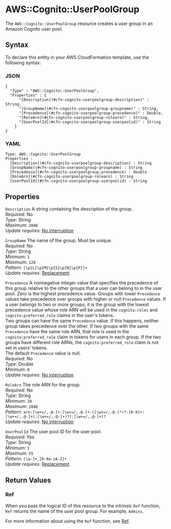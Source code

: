 # AWS::Cognito::UserPoolGroup<a name="aws-resource-cognito-userpoolgroup"></a>

The `AWS::Cognito::UserPoolGroup` resource creates a user group in an Amazon Cognito user pool\.

## Syntax<a name="aws-resource-cognito-userpoolgroup-syntax"></a>

To declare this entity in your AWS CloudFormation template, use the following syntax:

### JSON<a name="aws-resource-cognito-userpoolgroup-syntax.json"></a>

```
{
  "Type" : "AWS::Cognito::UserPoolGroup",
  "Properties" : {
      "[Description](#cfn-cognito-userpoolgroup-description)" : String,
      "[GroupName](#cfn-cognito-userpoolgroup-groupname)" : String,
      "[Precedence](#cfn-cognito-userpoolgroup-precedence)" : Double,
      "[RoleArn](#cfn-cognito-userpoolgroup-rolearn)" : String,
      "[UserPoolId](#cfn-cognito-userpoolgroup-userpoolid)" : String
    }
}
```

### YAML<a name="aws-resource-cognito-userpoolgroup-syntax.yaml"></a>

```
Type: AWS::Cognito::UserPoolGroup
Properties : 
﻿  [Description](#cfn-cognito-userpoolgroup-description) : String
﻿  [GroupName](#cfn-cognito-userpoolgroup-groupname) : String
﻿  [Precedence](#cfn-cognito-userpoolgroup-precedence) : Double
﻿  [RoleArn](#cfn-cognito-userpoolgroup-rolearn) : String
﻿  [UserPoolId](#cfn-cognito-userpoolgroup-userpoolid) : String
```

## Properties<a name="aws-resource-cognito-userpoolgroup-properties"></a>

`Description`  <a name="cfn-cognito-userpoolgroup-description"></a>
A string containing the description of the group\.  
*Required*: No  
*Type*: String  
*Maximum*: `2048`  
*Update requires*: [No interruption](https://docs.aws.amazon.com/AWSCloudFormation/latest/UserGuide/using-cfn-updating-stacks-update-behaviors.html#update-no-interrupt)

`GroupName`  <a name="cfn-cognito-userpoolgroup-groupname"></a>
The name of the group\. Must be unique\.  
*Required*: No  
*Type*: String  
*Minimum*: `1`  
*Maximum*: `128`  
*Pattern*: `[\p{L}\p{M}\p{S}\p{N}\p{P}]+`  
*Update requires*: [Replacement](https://docs.aws.amazon.com/AWSCloudFormation/latest/UserGuide/using-cfn-updating-stacks-update-behaviors.html#update-replacement)

`Precedence`  <a name="cfn-cognito-userpoolgroup-precedence"></a>
A nonnegative integer value that specifies the precedence of this group relative to the other groups that a user can belong to in the user pool\. Zero is the highest precedence value\. Groups with lower `Precedence` values take precedence over groups with higher or null `Precedence` values\. If a user belongs to two or more groups, it is the group with the lowest precedence value whose role ARN will be used in the `cognito:roles` and `cognito:preferred_role` claims in the user's tokens\.  
Two groups can have the same `Precedence` value\. If this happens, neither group takes precedence over the other\. If two groups with the same `Precedence` have the same role ARN, that role is used in the `cognito:preferred_role` claim in tokens for users in each group\. If the two groups have different role ARNs, the `cognito:preferred_role` claim is not set in users' tokens\.  
The default `Precedence` value is null\.  
*Required*: No  
*Type*: Double  
*Minimum*: `0`  
*Update requires*: [No interruption](https://docs.aws.amazon.com/AWSCloudFormation/latest/UserGuide/using-cfn-updating-stacks-update-behaviors.html#update-no-interrupt)

`RoleArn`  <a name="cfn-cognito-userpoolgroup-rolearn"></a>
The role ARN for the group\.  
*Required*: No  
*Type*: String  
*Minimum*: `20`  
*Maximum*: `2048`  
*Pattern*: `arn:[\w+=/,.@-]+:[\w+=/,.@-]+:([\w+=/,.@-]*)?:[0-9]+:[\w+=/,.@-]+(:[\w+=/,.@-]+)?(:[\w+=/,.@-]+)?`  
*Update requires*: [No interruption](https://docs.aws.amazon.com/AWSCloudFormation/latest/UserGuide/using-cfn-updating-stacks-update-behaviors.html#update-no-interrupt)

`UserPoolId`  <a name="cfn-cognito-userpoolgroup-userpoolid"></a>
The user pool ID for the user pool\.  
*Required*: Yes  
*Type*: String  
*Minimum*: `1`  
*Maximum*: `55`  
*Pattern*: `[\w-]+_[0-9a-zA-Z]+`  
*Update requires*: [Replacement](https://docs.aws.amazon.com/AWSCloudFormation/latest/UserGuide/using-cfn-updating-stacks-update-behaviors.html#update-replacement)

## Return Values<a name="aws-resource-cognito-userpoolgroup-return-values"></a>

### Ref<a name="aws-resource-cognito-userpoolgroup-return-values-ref"></a>

When you pass the logical ID of this resource to the intrinsic `Ref` function, `Ref` returns the name of the user pool group\. For example, `Admins`\.

For more information about using the `Ref` function, see [Ref](https://docs.aws.amazon.com/AWSCloudFormation/latest/UserGuide/intrinsic-function-reference-ref.html)\.